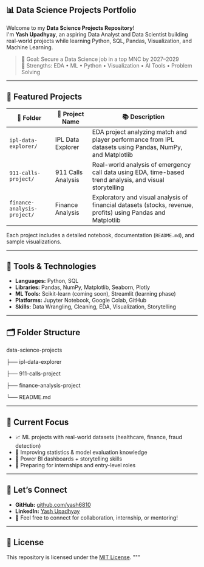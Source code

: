 ## 📊 Data Science Projects Portfolio

Welcome to my **Data Science Projects Repository**!  
I'm **Yash Upadhyay**, an aspiring Data Analyst and Data Scientist building real-world projects while learning Python, SQL, Pandas, Visualization, and Machine Learning.

> 🎯 Goal: Secure a Data Science job in a top MNC by 2027–2029  
> 🧠 Strengths: EDA • ML • Python • Visualization • AI Tools • Problem Solving

---

## 🚀 Featured Projects

| 📁 Folder | 📝 Project Name | 📚 Description |
|-----------|----------------|----------------|
| `ipl-data-explorer/` | IPL Data Explorer | EDA project analyzing match and player performance from IPL datasets using Pandas, NumPy, and Matplotlib |
| `911-calls-project/` | 911 Calls Analysis | Real-world analysis of emergency call data using EDA, time-based trend analysis, and visual storytelling |
| `finance-analysis-project/` | Finance Analysis | Exploratory and visual analysis of financial datasets (stocks, revenue, profits) using Pandas and Matplotlib |

Each project includes a detailed notebook, documentation (`README.md`), and sample visualizations.

---

## 🧰 Tools & Technologies

- **Languages:** Python, SQL  
- **Libraries:** Pandas, NumPy, Matplotlib, Seaborn, Plotly  
- **ML Tools:** Scikit-learn (coming soon), Streamlit (learning phase)  
- **Platforms:** Jupyter Notebook, Google Colab, GitHub  
- **Skills:** Data Wrangling, Cleaning, EDA, Visualization, Storytelling

---

## 🗂 Folder Structure

data-science-projects

├── ipl-data-explorer 

├── 911-calls-project

├── finance-analysis-project

└── README.md


---

## 🔭 Current Focus

- 📈 ML projects with real-world datasets (healthcare, finance, fraud detection)
- 🧠 Improving statistics & model evaluation knowledge
- 🎯 Power BI dashboards + storytelling skills
- 🚀 Preparing for internships and entry-level roles

---

## 🤝 Let’s Connect

- **GitHub:** [github.com/yash6810](https://github.com/yash6810)  
- **LinkedIn:** [Yash Upadhyay](https://www.linkedin.com/in/yash-upadhyay-309b44281/)  
- 💬 Feel free to connect for collaboration, internship, or mentoring!

---

## 📃 License

This repository is licensed under the [MIT License](LICENSE).
"""
